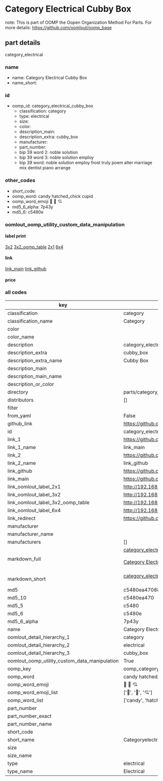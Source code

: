 # Category Electrical Cubby Box  

note: This is part of OOMP the Oopen Organization Method For Parts. For more details: https://github.com/oomlout/oomp_base

##  part details
  



category_electrical



### name
* name: Category Electrical Cubby Box
* name_short: 
### id
* oomp_id: category_electrical_cubby_box
  * classification: category
  * type: electrical
  * size: 
  * color: 
  * description_main: 
  * description_extra: cubby_box
  * manufacturer: 
  * part_number: 
  * bip 39 word 2: noble solution
  * bip 39 word 3: noble solution employ
  * bip 39 word: noble solution employ frost truly poem alter marriage mix dentist piano arrange

### other_codes
* short_code: 
* oomp_word: candy hatched_chick cupid
* oomp_word_emoji :candy: :hatched_chick: :cupid:
* md5_6_alpha: 7p43y
* md5_6: c5480e






### oomlout_oomp_utility_custom_data_manipulation
#### label print
[3x2](http://192.168.1.245:1112/?label=oomp%207p43y)
[3x2_oomp_table](http://192.168.1.108:1112/?label=oomp%207p43y)
[2x1](http://192.168.1.242:1112/?label=oomp%207p43y)
[6x4](http://192.168.1.55:1112/?label=oomp%207p43y)    

#### link

[link_main](https://github.com/oomlout/oomlout_oomp_version_1_messy/tree/main/parts/category_electrical_cubby_box) [link_github](https://github.com/oomlout/oomlout_oomp_version_1_messy/tree/main/parts/category_electrical_cubby_box)                             

#### price







### all codes 
| key | value |  
| --- | --- |  
| classification | category |  
| classification_name | Category |  
| color |  |  
| color_name |  |  
| description | category_electrical |  
| description_extra | cubby_box |  
| description_extra_name | Cubby Box |  
| description_main |  |  
| description_main_name |  |  
| description_or_color |   |  
| directory | parts/category_electrical_cubby_box |  
| distributors | [] |  
| filter |  |  
| from_yaml | False |  
| github_link | https://github.com/oomlout/oomlout_oomp_part_src/tree/main/parts/category_electrical_cubby_box |  
| id | category_electrical_cubby_box |  
| link_1 | https://github.com/oomlout/oomlout_oomp_version_1_messy/tree/main/parts/category_electrical_cubby_box |  
| link_1_name | link_main |  
| link_2 | https://github.com/oomlout/oomlout_oomp_version_1_messy/tree/main/parts/category_electrical_cubby_box |  
| link_2_name | link_github |  
| link_github | https://github.com/oomlout/oomlout_oomp_version_1_messy/tree/main/parts/category_electrical_cubby_box |  
| link_main | https://github.com/oomlout/oomlout_oomp_version_1_messy/tree/main/parts/category_electrical_cubby_box |  
| link_oomlout_label_2x1 | http://192.168.1.242:1112/?label=oomp%207p43y |  
| link_oomlout_label_3x2 | http://192.168.1.245:1112/?label=oomp%207p43y |  
| link_oomlout_label_3x2_oomp_table | http://192.168.1.108:1112/?label=oomp%207p43y |  
| link_oomlout_label_6x4 | http://192.168.1.55:1112/?label=oomp%207p43y |  
| link_redirect | https://github.com/oomlout/oomlout_oomp_version_1_messy/tree/main/parts/category_electrical_cubby_box |  
| manufacturer |  |  
| manufacturer_name |  |  
| manufacturers | [] |  
| markdown_full | [category_electrical_cubby_box](none)<br>[](none)<br>[Category Electrical Cubby Box](none)<br><br> |  
| markdown_short | [category_electrical_cubby_box](none)<br><br> |  
| md5 | c5480ea4708840ee9c74b5d691f3b4ad |  
| md5_10 | c5480ea470 |  
| md5_5 | c5480 |  
| md5_6 | c5480e |  
| md5_6_alpha | 7p43y |  
| name | Category Electrical Cubby Box |  
| oomlout_detail_hierarchy_1 | category |  
| oomlout_detail_hierarchy_2 | electrical |  
| oomlout_detail_hierarchy_3 | cubby_box |  
| oomlout_oomp_utility_custom_data_manipulation | True |  
| oomp_key | oomp_category_electrical_cubby_box |  
| oomp_word | candy hatched_chick cupid |  
| oomp_word_emoji | :candy: :hatched_chick: :cupid: |  
| oomp_word_emoji_list | [':candy:', ':hatched_chick:', ':cupid:'] |  
| oomp_word_list | ['candy', 'hatched_chick', 'cupid'] |  
| part_number |  |  
| part_number_exact |  |  
| part_number_name |  |  
| short_code |  |  
| short_name | Categoryelectrical |  
| size |  |  
| size_name |  |  
| type | electrical |  
| type_name | Electrical |  
